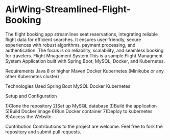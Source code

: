 # AirWing-Streamlined-Flight-Booking
The flight booking app streamlines seat reservations, integrating reliable flight data for efficient searches. It ensures user-friendly, secure experiences with robust algorithms, payment processing, and authentication. The focus is on reliability, scalability, and seamless booking for travelers.
Flight Mnagament System
This is a sample Flight Managment System Application built with Spring Boot, MySQL, Docker, and Kubernetes.

Requirements
Java 8 or higher
Maven
Docker
Kubernetes (Minikube or any other Kubernetes cluster)

Technologies Used
Spring Boot
MySQL
Docker
Kubernetes

Setup and Configuration

1)Clone the repository
2)Set up MySQL database
3)Build the application
5)Build Docker image
6)Run Docker container
7)Deploy to kubernetes
8)Access the Website

Contribution
Contributions to the project are welcome. Feel free to fork the repository and submit pull requests.
